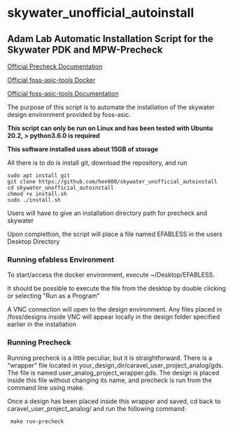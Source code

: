 # skywater_unofficial_autoinstall

## Adam Lab Automatic Installation Script for the Skywater PDK and MPW-Precheck

[Official Precheck Documentation](https://github.com/efabless/mpw_precheck) <p>
[Official foss-asic-tools Docker](https://hub.docker.com/r/efabless/foss-asic-tools) <p>
[Official foss-asic-tools Documentation](https://github.com/efabless/foss-asic-tools) <p>
 
 
 The purpose of this script is to automate the installation of the skywater design environment provided by foss-asic.<p>
**This script can only be run on Linux and has been tested with Ubuntu 20.2, > python3.6.0 is required**<p>
**This software installed uses about 15GB of storage**<p>
 All there is to do is install git, download the repository, and run 
```
sudo apt install git
git clone https://github.com/hen900/skywater_unofficial_autoinstall
cd skywater_unofficial_autoinstall
chmod +x install.sh
sudo ./install.sh
```
Users will have to give an installation directory path for precheck and skywater <p>
Upon complettion, the script will place a file named EFABLESS in the users Desktop Directory <p>
 
 ### Running efabless Environment
To start/access the docker environment, execute ~/Desktop/EFABLESS. <p>
It should be possible to execute the file from the desktop by double clicking or selecting "Run as a Program" <p>
A VNC connection will open to the design environment. Any files placed in /foss/designs inside VNC will appear locally in the design folder specified earlier in the installation<p>

### Running Precheck


Running precheck is a little peculiar, but it is straightforward. There is a “wrapper” file
located in your_design_dir/caravel_user_project_analog/gds. The file is named
user_analog_project_wrapper.gds. The design is placed inside this file without
changing its name, and precheck is run from the command line using make.

Once a design has been placed inside this wrapper and saved, cd back to
caravel_user_project_analog/ and run the following command:
```
 make run-precheck
```
